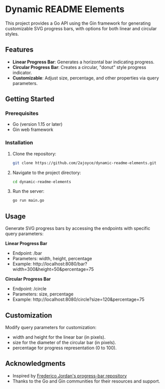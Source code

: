 # Dynamic README Elements

This project provides a Go API using the Gin framework for generating customizable SVG progress bars, with options for both linear and circular styles.

## Features

- **Linear Progress Bar**: Generates a horizontal bar indicating progress.
- **Circular Progress Bar**: Creates a circular, "donut" style progress indicator.
- **Customizable**: Adjust size, percentage, and other properties via query parameters.

## Getting Started

### Prerequisites

- Go (version 1.15 or later)
- Gin web framework

### Installation

1. Clone the repository:
   ```bash
   git clone https://github.com/2ajoyce/dynamic-readme-elements.git
   ```
2. Navigate to the project directory:
   ```bash
   cd dynamic-readme-elements
   ```
3. Run the server:
   ```bash
   go run main.go
   ```

## Usage

Generate SVG progress bars by accessing the endpoints with specific query parameters:

**Linear Progress Bar**

- Endpoint: /bar
- Parameters: width, height, percentage
- Example: http://localhost:8080/bar?width=300&height=50&percentage=75

**Circular Progress Bar**

- Endpoint: /circle
- Parameters: size, percentage
- Example: http://localhost:8080/circle?size=120&percentage=75

## Customization

Modify query parameters for customization:

- width and height for the linear bar (in pixels).
- size for the diameter of the circular bar (in pixels).
- percentage for progress representation (0 to 100).

## Acknowledgments

- Inspired by [Frederico Jordan's progress-bar repository](https://github.com/fredericojordan/progress-bar)
- Thanks to the Go and Gin communities for their resources and support.
